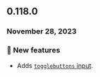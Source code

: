 ## 0.118.0

### November 28, 2023

### 💪 New features

- Adds [`togglebuttons` input](/inputs/togglebuttons).